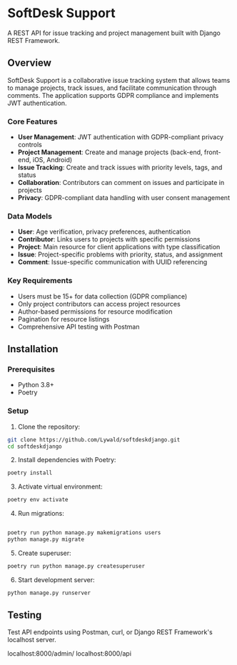 # SoftDesk Support

A REST API for issue tracking and project management built with Django REST Framework.

## Overview

SoftDesk Support is a collaborative issue tracking system that allows teams to manage projects, track issues, and facilitate communication through comments. The application supports GDPR compliance and implements JWT authentication.

### Core Features

- **User Management**: JWT authentication with GDPR-compliant privacy controls
- **Project Management**: Create and manage projects (back-end, front-end, iOS, Android)
- **Issue Tracking**: Create and track issues with priority levels, tags, and status
- **Collaboration**: Contributors can comment on issues and participate in projects
- **Privacy**: GDPR-compliant data handling with user consent management

### Data Models

- **User**: Age verification, privacy preferences, authentication
- **Contributor**: Links users to projects with specific permissions
- **Project**: Main resource for client applications with type classification
- **Issue**: Project-specific problems with priority, status, and assignment
- **Comment**: Issue-specific communication with UUID referencing

### Key Requirements

- Users must be 15+ for data collection (GDPR compliance)
- Only project contributors can access project resources
- Author-based permissions for resource modification
- Pagination for resource listings
- Comprehensive API testing with Postman

## Installation

### Prerequisites

- Python 3.8+
- Poetry

### Setup

1. Clone the repository:
```bash
git clone https://github.com/Lywald/softdeskdjango.git
cd softdeskdjango
```

2. Install dependencies with Poetry:
```bash
poetry install
```

3. Activate virtual environment:
```bash
poetry env activate
```

4. Run migrations:
```bash

poetry run python manage.py makemigrations users
python manage.py migrate
```

5. Create superuser:
```bash
poetry run python manage.py createsuperuser 
```

6. Start development server:
```bash
python manage.py runserver
```

## Testing

Test API endpoints using Postman, curl, or Django REST Framework's localhost server.

localhost:8000/admin/
localhost:8000/api
